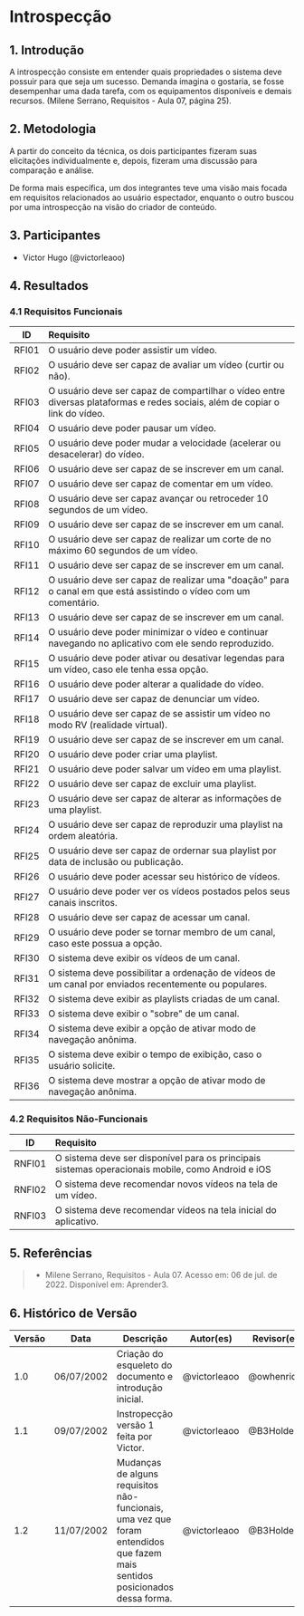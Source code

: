 # Introspecção

## 1. Introdução
A introspecção consiste em entender quais propriedades o sistema deve possuir para que seja um sucesso. Demanda imagina o gostaria, se fosse desempenhar uma dada tarefa, com os equipamentos disponíveis e demais recursos. (Milene Serrano, Requisitos - Aula 07, página 25).

## 2. Metodologia
A partir do conceito da técnica, os dois participantes fizeram suas elicitações individualmente e, depois, fizeram uma discussão para comparação e análise.

De forma mais específica, um dos integrantes teve uma visão mais focada em requisitos relacionados ao usuário espectador, enquanto o outro buscou por uma introspecção na visão do criador de conteúdo.

## 3. Participantes
- Victor Hugo (@victorleaoo)

## 4. Resultados
### 4.1 Requisitos Funcionais
| ID  | Requisito | 
| :-: | :-------- |
| RFI01  | O usuário deve poder assistir um vídeo. |
| RFI02  | O usuário deve ser capaz de avaliar um vídeo (curtir ou não). |
| RFI03  | O usuário deve ser capaz de compartilhar o vídeo entre diversas plataformas e redes sociais, além de copiar o link do vídeo. |
| RFI04  | O usuário deve poder pausar um vídeo. |
| RFI05  | O usuário deve poder mudar a velocidade (acelerar ou desacelerar) do vídeo. | 
| RFI06  | O usuário deve ser capaz de se inscrever em um canal. |
| RFI07  | O usuário deve ser capaz de comentar em um vídeo. |
| RFI08  | O usuário deve ser capaz avançar ou retroceder 10 segundos de um vídeo. |
| RFI09  | O usuário deve ser capaz de se inscrever em um canal. |
| RFI10  | O usuário deve ser capaz de realizar um corte de no máximo 60 segundos de um vídeo. |
| RFI11  | O usuário deve ser capaz de se inscrever em um canal. |
| RFI12  | O usuário deve ser capaz de realizar uma "doação" para o canal em que está assistindo o vídeo com um comentário. |
| RFI13  | O usuário deve ser capaz de se inscrever em um canal. |
| RFI14  | O usuário deve poder minimizar o vídeo e continuar navegando no aplicativo com ele sendo reproduzido. |
| RFI15  | O usuário deve poder ativar ou desativar legendas para um vídeo, caso ele tenha essa opção. |
| RFI16  | O usuário deve poder alterar a qualidade do vídeo. |
| RFI17  | O usuário deve ser capaz de denunciar um vídeo. |
| RFI18  | O usuário deve ser capaz de se assistir um vídeo no modo RV (realidade virtual). |
| RFI19  | O usuário deve ser capaz de se inscrever em um canal. |
| RFI20  | O usuário deve poder criar uma playlist. |
| RFI21  | O usuário deve poder salvar um vídeo em uma playlist. |
| RFI22  | O usuário deve ser capaz de excluir uma playlist. |
| RFI23  | O usuário deve ser capaz de alterar as informações de uma playlist. |
| RFI24  | O usuário deve ser capaz de reproduzir uma playlist na ordem aleatória. |
| RFI25  | O usuário deve ser capaz de ordernar sua playlist por data de inclusão ou publicação. |
| RFI26  | O usuário deve poder acessar seu histórico de vídeos. |
| RFI27  | O usuário deve poder ver os vídeos postados pelos seus canais inscritos. |
| RFI28  | O usuário deve ser capaz de acessar um canal. |
| RFI29  | O usuário deve poder se tornar membro de um canal, caso este possua a opção. |
| RFI30  | O sistema deve exibir os vídeos de um canal. |
| RFI31  | O sistema deve possibilitar a ordenação de vídeos de um canal por enviados recentemente ou populares. |
| RFI32  | O sistema deve exibir as playlists criadas de um canal. |
| RFI33  | O sistema deve exibir o "sobre" de um canal. |
| RFI34  | O sistema deve exibir a opção de ativar modo de navegação anônima. |
| RFI35  | O sistema deve exibir o tempo de exibição, caso o usuário solicite. |
| RFI36  | O sistema deve mostrar a opção de ativar modo de navegação anônima. |

### 4.2 Requisitos Não-Funcionais
| ID  | Requisito | 
| :-: | :-------- |
| RNFI01  | O sistema deve ser disponível para os principais sistemas operacionais mobile, como Android e iOS |
| RNFI02  | O sistema deve recomendar novos vídeos na tela de um vídeo. |
| RNFI03  | O sistema deve recomendar vídeos na tela inicial do aplicativo. |

## 5. Referências
> - Milene Serrano, Requisitos - Aula 07. Acesso em: 06 de jul. de 2022. Disponível em: Aprender3.

## 6. Histórico de Versão
| Versão | Data | Descrição | Autor(es) | Revisor(es) |
| ------ | ---- | --------- | --------- | ----------- |
| 1.0    | 06/07/2002 | Criação do esqueleto do documento e introdução inicial. | @victorleaoo | @owhenrique |
| 1.1    | 09/07/2002 | Instropecção versão 1 feita por Victor. | @victorleaoo | @B3Holder2 |
| 1.2    | 11/07/2002 | Mudanças de alguns requisitos não-funcionais, uma vez que foram entendidos que fazem mais sentidos posicionados dessa forma. | @victorleaoo | @B3Holder2 |